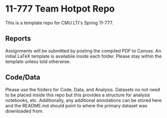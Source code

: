 # 11-777 Team Hotpot Repo
This is a template repo for CMU LTI's Spring 11-777.

## Reports 
Assignments will be submitted by posting the compiled PDF to Canvas. An initial LaTeX template is availabile inside each folder.  Please stay within the template unless told otherwise.

## Code/Data
Please use the folders for Code, Data, and Analysis.  Datasets no not need to be placed inside this repo but this provides a structure for analysis notebooks, etc.  Additionally, any additional annotations can be stored here and the README.md should point to where the primary dataset was downloaded from.
